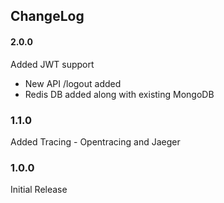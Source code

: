 ## ChangeLog

#### 2.0.0

Added JWT support
- New API /logout added
- Redis DB added along with existing MongoDB

### 1.1.0

Added Tracing - Opentracing and Jaeger

### 1.0.0

Initial Release 
